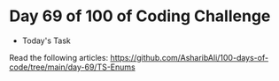 # Day 69 of 100 of Coding Challenge

- Today's Task

Read the following articles: https://github.com/AsharibAli/100-days-of-code/tree/main/day-69/TS-Enums